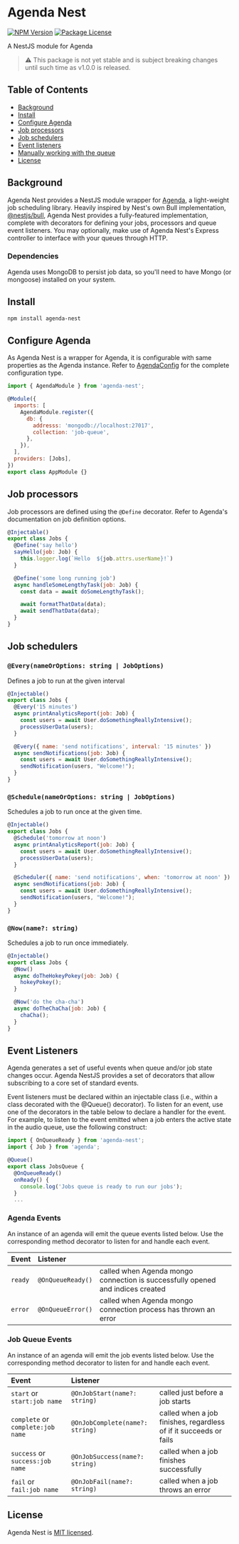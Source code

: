 # Agenda Nest

<a href="https://www.npmjs.com/~agenda-nest" target="_blank"><img src="https://img.shields.io/npm/v/agenda-nest.svg" alt="NPM Version" /></a>
<a href="https://www.npmjs.com/~agenda-nest" target="_blank"><img src="https://img.shields.io/npm/l/agenda-nest.svg" alt="Package License" /></a>
</p>

A NestJS module for Agenda

> ⚠️ This package is not yet stable and is subject breaking changes until such time as v1.0.0 is released.

## Table of Contents
- [Background](#background)
- [Install](#install)
- [Configure Agenda](#configure-agenda)
- [Job processors](#job-processors)
- [Job schedulers](#job-schedulers)
- [Event listeners](#event-listeners)
- [Manually working with the queue](#manually-working-with-the-queue)
- [License](#license)

## Background

Agenda Nest provides a NestJS module wrapper for [Agenda](https://github.com/agenda/agenda), a light-weight job scheduling library.  Heavily inspired by Nest's own Bull implementation, [@nestjs/bull](https://github.com/nestjs/bull), Agenda Nest provides a fully-featured implementation, complete with decorators for defining your jobs, processors and queue event listeners.  You may optionally, make use of Agenda Nest's Express controller to interface with your queues through HTTP.

### Dependencies

Agenda uses MongoDB to persist job data, so you'll need to have Mongo (or mongoose) installed on your system.

## Install

```bash
npm install agenda-nest
```

## Configure Agenda

As Agenda Nest is a wrapper for Agenda, it is configurable with same properties as the Agenda instance. Refer to [AgendaConfig](https://github.com/agenda/agenda/blob/master/lib/agenda/index.ts#L39) for the complete configuration type.

```js
import { AgendaModule } from 'agenda-nest';

@Module({
  imports: [
    AgendaModule.register({
      db: {
        addresss: 'mongodb://localhost:27017',
        collection: 'job-queue',
      },
    }),
  ],
  providers: [Jobs],
})
export class AppModule {}
```

## Job processors

Job processors are defined using the `@Define` decorator.  Refer to Agenda's documentation on job definition options.

```js
@Injectable()
export class Jobs {
  @Define('say hello')
  sayHello(job: Job) {
    this.logger.log(`Hello  ${job.attrs.userName}!`)
  }

  @Define('some long running job')
  async handleSomeLengthyTask(job: Job) {
    const data = await doSomeLengthyTask();

    await formatThatData(data);
    await sendThatData(data);
  }
}

```

## Job schedulers

### `@Every(nameOrOptions: string | JobOptions)`

Defines a job to run at the given interval

```js
@Injectable()
export class Jobs {
  @Every('15 minutes')
  async printAnalyticsReport(job: Job) {
    const users = await User.doSomethingReallyIntensive();
    processUserData(users);
  }

  @Every({ name: 'send notifications', interval: '15 minutes' })
  async sendNotifications(job: Job) {
    const users = await User.doSomethingReallyIntensive();
    sendNotification(users, "Welcome!");
  }
}

```

### `@Schedule(nameOrOptions: string | JobOptions)`

Schedules a job to run once at the given time.

```js
@Injectable()
export class Jobs {
  @Schedule('tomorrow at noon')
  async printAnalyticsReport(job: Job) {
    const users = await User.doSomethingReallyIntensive();
    processUserData(users);
  }

  @Scheduler({ name: 'send notifications', when: 'tomorrow at noon' })
  async sendNotifications(job: Job) {
    const users = await User.doSomethingReallyIntensive();
    sendNotification(users, "Welcome!");
  }
}

```

### `@Now(name?: string)`

Schedules a job to run once immediately.

```js
@Injectable()
export class Jobs {
  @Now()
  async doTheHokeyPokey(job: Job) {
    hokeyPokey();
  }

  @Now('do the cha-cha')
  async doTheChaCha(job: Job) {
    chaCha();
  }
}

```

## Event Listeners

Agenda generates a set of useful events when queue and/or job state changes occur. Agenda NestJS provides a set of decorators that allow subscribing to a core set of standard events.

Event listeners must be declared within an injectable class (i.e., within a class decorated with the @Queue() decorator). To listen for an event, use one of the decorators in the table below to declare a handler for the event. For example, to listen to the event emitted when a job enters the active state in the audio queue, use the following construct:

```js
import { OnQueueReady } from 'agenda-nest';
import { Job } from 'agenda';

@Queue()
export class JobsQueue {
  @OnQueueReady()
  onReady() {
    console.log('Jobs queue is ready to run our jobs');
  }
  ...
```

### Agenda Events

An instance of an agenda will emit the queue events listed below. Use the corresponding method decorator to listen for and handle each event.

| Event   | Listener          |                                                                                |
|:--------|:------------------|:-------------------------------------------------------------------------------|
| `ready` | `@OnQueueReady()` | called when Agenda mongo connection is successfully opened and indices created |
| `error` | `@OnQueueError()` | called when Agenda mongo connection process has thrown an error                |

### Job Queue Events

An instance of an agenda will emit the job events listed below. Use the corresponding method decorator to listen for and handle each event.

| Event                             | Listener                        |                                                                   |
|:----------------------------------|:--------------------------------|:------------------------------------------------------------------|
| `start` or `start:job name`       | `@OnJobStart(name?: string)`    | called just before a job starts                                   |
| `complete` or `complete:job name` | `@OnJobComplete(name?: string)` | called when a job finishes, regardless of if it succeeds or fails |
| `success` or `success:job name`   | `@OnJobSuccess(name?: string)`  | called when a job finishes successfully                           |
| `fail` or `fail:job name`         | `@OnJobFail(name?: string)`     | called when a job throws an error                                 |

## License

Agenda Nest is [MIT licensed](https://github.com/jongolden/agenda-nest/blob/main/LICENSE).
